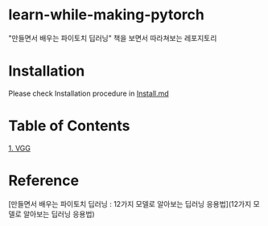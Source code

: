 # learn-while-making-pytorch
"만들면서 배우는 파이토치 딥러닝" 책을 보면서 따라쳐보는 레포지토리

# Installation
Please check Installation procedure in [Install.md](https://github.com/CV-JaeHa/learn-while-making-pytorch/blob/main/Install.md)

# Table of Contents
[1. VGG]() </br>

# Reference
[만들면서 배우는 파이토치 딥러닝 : 12가지 모델로 알아보는 딥러닝 응용법](12가지 모델로 알아보는 딥러닝 응용법)